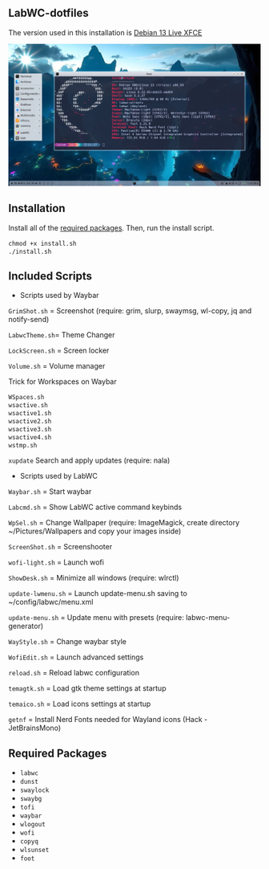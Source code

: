 ## LabWC-dotfiles

The version used in this installation is [Debian 13 Live XFCE](https://cdimage.debian.org/debian-cd/current-live/amd64/iso-hybrid/debian-live-13.0.0-amd64-xfce.iso)

<div align="center">

  ![imgs](/images/screenshot.png)

</div>

## Installation

Install all of the [required packages](#required-packages). Then, run the install script.

```
chmod +x install.sh
./install.sh
```

## Included Scripts

- Scripts used by Waybar

`GrimShot.sh` = Screenshot (require: grim, slurp, swaymsg, wl-copy, jq and notify-send)

`LabwcTheme.sh`= Theme Changer

`LockScreen.sh` = Screen locker

`Volume.sh` = Volume manager

Trick for Workspaces on Waybar

```
WSpaces.sh 
wsactive.sh
wsactive1.sh
wsactive2.sh
wsactive3.sh
wsactive4.sh
wstmp.sh
```

`xupdate` Search and apply updates (require: nala)

- Scripts used by LabWC

`Waybar.sh` = Start waybar

`Labcmd.sh` = Show LabWC active command keybinds

`WpSel.sh` = Change Wallpaper (require: ImageMagick, create directory ~/Pictures/Wallpapers and copy your images inside)

`ScreenShot.sh` = Screenshooter

`wofi-light.sh` = Launch wofi
 
`ShowDesk.sh` = Minimize all windows (require: wlrctl)

`update-lwmenu.sh` = Launch update-menu.sh saving to ~/config/labwc/menu.xml 

`update-menu.sh` = Update menu with presets (require: labwc-menu-generator)

`WayStyle.sh` = Change waybar style

`WofiEdit.sh` = Launch advanced settings
 
`reload.sh` = Reload labwc configuration

`temagtk.sh` = Load gtk theme settings at startup

`temaico.sh` = Load icons settings at startup

`getnf` = Install Nerd Fonts needed for Wayland icons (Hack - JetBrainsMono)

## Required Packages

- `labwc`
- `dunst`
- `swaylock`
- `swaybg`
- `tofi`
- `waybar`
- `wlogout`
- `wofi`
- `copyq`
- `wlsunset`
- `foot`
